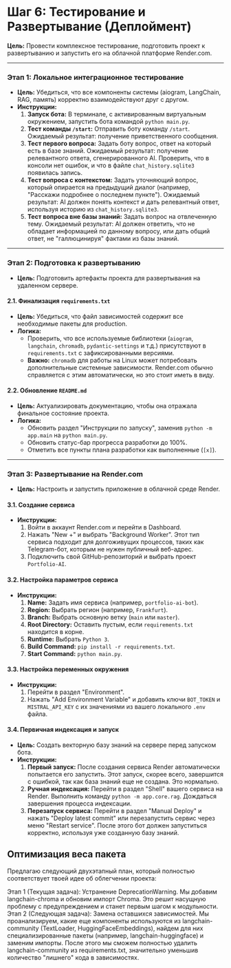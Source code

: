 # Шаг 6: Тестирование и Развертывание (Деплоймент)

**Цель:** Провести комплексное тестирование, подготовить проект к развертыванию и запустить его на облачной платформе Render.com.

---

### **Этап 1: Локальное интеграционное тестирование**
*   **Цель:** Убедиться, что все компоненты системы (aiogram, LangChain, RAG, память) корректно взаимодействуют друг с другом.
*   **Инструкции:**
    1.  **Запуск бота:** В терминале, с активированным виртуальным окружением, запустить бота командой `python main.py`.
    2.  **Тест команды `/start`:** Отправить боту команду `/start`. Ожидаемый результат: получение приветственного сообщения.
    3.  **Тест первого вопроса:** Задать боту вопрос, ответ на который есть в базе знаний. Ожидаемый результат: получение релевантного ответа, сгенерированного AI. Проверить, что в консоли нет ошибок, и что в файле `chat_history.sqlite3` появилась запись.
    4.  **Тест вопроса с контекстом:** Задать уточняющий вопрос, который опирается на предыдущий диалог (например, "Расскажи подробнее о последнем пункте"). Ожидаемый результат: AI должен понять контекст и дать релевантный ответ, используя историю из `chat_history.sqlite3`.
    5.  **Тест вопроса вне базы знаний:** Задать вопрос на отвлеченную тему. Ожидаемый результат: AI должен ответить, что не обладает информацией по данному вопросу, или дать общий ответ, не "галлюцинируя" фактами из базы знаний.

---

### **Этап 2: Подготовка к развертыванию**
*   **Цель:** Подготовить артефакты проекта для развертывания на удаленном сервере.

#### **2.1. Финализация `requirements.txt`**
*   **Цель:** Убедиться, что файл зависимостей содержит все необходимые пакеты для production.
*   **Логика:**
    *   Проверить, что все используемые библиотеки (`aiogram`, `langchain`, `chromadb`, `pydantic-settings` и т.д.) присутствуют в `requirements.txt` с зафиксированными версиями.
    *   **Важно:** `chromadb` для работы на Linux может потребовать дополнительные системные зависимости. Render.com обычно справляется с этим автоматически, но это стоит иметь в виду.

#### **2.2. Обновление `README.md`**
*   **Цель:** Актуализировать документацию, чтобы она отражала финальное состояние проекта.
*   **Логика:**
    *   Обновить раздел "Инструкции по запуску", заменив `python -m app.main` на `python main.py`.
    *   Обновить статус-бар прогресса разработки до 100%.
    *   Отметить все пункты плана разработки как выполненные (`[x]`).

---

### **Этап 3: Развертывание на Render.com**
*   **Цель:** Настроить и запустить приложение в облачной среде Render.

#### **3.1. Создание сервиса**
*   **Инструкции:**
    1.  Войти в аккаунт Render.com и перейти в Dashboard.
    2.  Нажать "New +" и выбрать "Background Worker". Этот тип сервиса подходит для долгоживущих процессов, таких как Telegram-бот, которым не нужен публичный веб-адрес.
    3.  Подключить свой GitHub-репозиторий и выбрать проект `Portfolio-AI`.

#### **3.2. Настройка параметров сервиса**
*   **Инструкции:**
    1.  **Name:** Задать имя сервиса (например, `portfolio-ai-bot`).
    2.  **Region:** Выбрать регион (например, `Frankfurt`).
    3.  **Branch:** Выбрать основную ветку (`main` или `master`).
    4.  **Root Directory:** Оставить пустым, если `requirements.txt` находится в корне.
    5.  **Runtime:** Выбрать `Python 3`.
    6.  **Build Command:** `pip install -r requirements.txt`.
    7.  **Start Command:** `python main.py`.

#### **3.3. Настройка переменных окружения**
*   **Инструкции:**
    1.  Перейти в раздел "Environment".
    2.  Нажать "Add Environment Variable" и добавить ключи `BOT_TOKEN` и `MISTRAL_API_KEY` с их значениями из вашего локального `.env` файла.

#### **3.4. Первичная индексация и запуск**
*   **Цель:** Создать векторную базу знаний на сервере перед запуском бота.
*   **Инструкции:**
    1.  **Первый запуск:** После создания сервиса Render автоматически попытается его запустить. Этот запуск, скорее всего, завершится с ошибкой, так как база знаний еще не создана. Это нормально.
    2.  **Ручная индексация:** Перейти в раздел "Shell" вашего сервиса на Render. Выполнить команду `python -m app.core.rag`. Дождаться завершения процесса индексации.
    3.  **Перезапуск сервиса:** Перейти в раздел "Manual Deploy" и нажать "Deploy latest commit" или перезапустить сервис через меню "Restart service". После этого бот должен запуститься корректно, используя уже созданную базу знаний.


## Оптимизация веса пакета
Предлагаю следующий двухэтапный план, который полностью соответствует твоей идее об облегчении проекта:

Этап 1 (Текущая задача): Устранение DeprecationWarning. Мы добавим langchain-chroma и обновим импорт Chroma. Это решит насущную проблему с предупреждением и станет первым шагом к модульности.
Этап 2 (Следующая задача): Замена оставшихся зависимостей. Мы проанализируем, какие еще компоненты используются из langchain-community (TextLoader, HuggingFaceEmbeddings), найдем для них специализированные пакеты (например, langchain-huggingface) и заменим импорты. После этого мы сможем полностью удалить langchain-community из requirements.txt, значительно уменьшив количество "лишнего" кода в зависимостях.